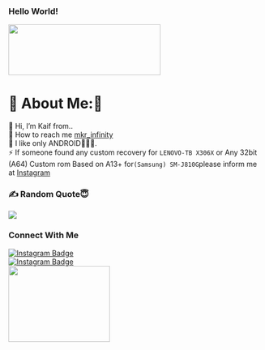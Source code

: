 ### Hello World!

<img src='https://github.com/user-attachments/assets/428f0aa7-2757-4ca2-b8d5-23958a072a42' style="height: 100px; width: 300px;"/>


# 💫 About Me:🥲
🔭  Hi, I’m Kaif from..<br>🤝 How to reach me  [mkr_infinity](https://www.instagram.com/mkr_infinity)
<br>🌱 I like only ANDROID🥰🥰🥰.<br>⚡ If someone found any custom recovery for ```LENOVO-TB X306X``` or Any 32bit (A64) Custom rom Based on A13+ for```(Samsung) SM-J810G```please inform me at [Instagram](https://www.instagram.com/mkr_infinity/)


### ✍️ Random Quote😇
![](https://quotes-github-readme.vercel.app/api?type=horizontal&theme=radical)

### Connect With Me
<div id="badges">
  <a href="https://www.instagram.com/mkr_infinity/">
    <img src="https://img.shields.io/badge/Instagram-red?style=for-the-badge&logo=Instagram&logoColor=blue" alt="Instagram Badge"/>
  </a>  
</div>

<div id="badges">
  <a href="https://t.me/mkr_infinity">
    <img src="https://img.shields.io/badge/Telegram-red?style=for-the-badge&logo=telegram&logoColor=blue" alt="Instagram Badge"/>
  </a>  
</div>


<img src='https://github.com/user-attachments/assets/9d66a38f-9c7b-4705-9d82-504cbfd7f202' style="height: 150px; width: 200px;"/>
